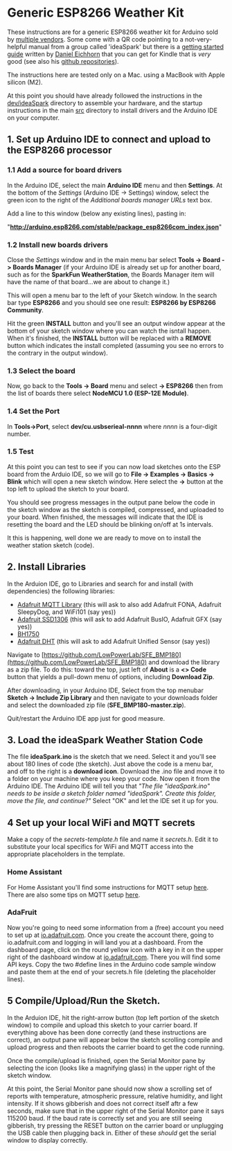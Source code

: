 # Generic ESP8266 Weather Kit

These instructions are for a generic ESP8266 weather kit for Arduino sold by
[multiple vendors](https://www.amazon.com/Mustpoint-Arduino-ESP8266-Weather-Tutorial/dp/B0BGHTD5M9/ref=sr_1_2?crid=30SF0VVSG1G7Q).  Some come with a QR code pointing to
a not-very-helpful manual from a group called 'ideaSpark' but there is a
[getting started guide](https://www.amazon.com/ESP8266-Weather-Station-Getting-Started-ebook/dp/B01LFX8Z5W/ref=sr_1_3?crid=CWIBWFT59Q82)
written by [Daniel Eichhorn](https://github.com/squix78)
that you can get for Kindle that is *very* good (see also his
[github repositories](https://github.com/squix78)).

The instructions here are tested only on a Mac.
using a MacBook with Apple silicon (M2).

At this point you should have already followed the instructions in the
[dev/ideaSpark](https://github.com/cecat/WeatherStation/tree/main/dev/ideaSpark)
directory to assemble your hardware, and the startup instructions in
the main 
[src](https://github.com/cecat/WeatherStation/tree/main/src)
directory to install drivers and the Arduino IDE on your computer.

## 1. Set up Arduino IDE to connect and upload to the ESP8266 processor

### 1.1 Add a source for board drivers 

In the Arduino IDE, select the main **Arduino IDE** menu and then
**Settings**. At the bottom of the *Settings* (Arduino IDE -> Settings) window,
select the green icon to the right of the
*Additional boards manager URLs* text box.

Add a line to this window (below any existing lines), pasting in:

"**http://arduino.esp8266.com/stable/package_esp8266com_index.json**"

### 1.2 Install new boards drivers

Close the *Settings* window and in the main menu bar select
**Tools -> Board -> Boards Manager**
(if your Arduino IDE is already set up for another board, such as for the
**SparkFun WeatherStation**,
the Boards Manager
item will have the name of that board...we are about to change it.)

This will open a menu bar to the left of your Sketch window.
In the search bar type **ESP8266** and you should see one result:
**ESP8266 by ESP8266 Community**.

Hit the green **INSTALL** button and you'll see an output window appear
at the bottom of your sketch window where you can watch the isntall
happen.  When it's finished, the **INSTALL** button will be replaced with
a **REMOVE** button which indicates the install completed (assuming you see
no errors to the contrary in the output window).

### 1.3 Select the board

Now, go back to the 
**Tools -> Board** menu and select **-> ESP8266** then 
from the list of boards there select **NodeMCU 1.0 (ESP-12E Module)**.

### 1.4 Set the Port 

In **Tools->Port**, select **dev/cu.usbserieal-nnnn** where *nnnn* is a
four-digit number.

### 1.5 Test

At this point you can test to see if you can now load sketches onto
the ESP board from the Arduio IDE, so we will go to 
**File -> Examples -> Basics -> Blink** which will open a new sketch
window.  Here select the **->** button at the top left to upload
the sketch to your board.

You should see progress messages in the output pane below the code
in the sketch window as the sketch is compiled, compressed, and uploaded
to your board.   When finished, the messages will indicate that
the IDE is resetting the board and the LED should be blinking on/off
at 1s intervals.

It this is happening, well done we are ready to move on to install
the weather station sketch (code).

## 2. Install Libraries

In the Arduion IDE, go to Libraries and search for and install
(with dependencies) the following libraries:
* [Adafruit MQTT Library]()  (this will ask to also add Adafruit FONA, Adafruit SleepyDog, and WiFi101 (say yes))
* [Adafruit SSD1306](https://github.com/adafruit/Adafruit_SSD1306) (this will ask to add Adafruit BusIO, Adafruit GFX (say yes))
* [BH1750](https://github.com/claws/BH1750)
* [Adafruit DHT](https://github.com/adafruit/DHT-sensor-library) (this will ask to add Adafruit Unified Sensor (say yes))


Navigate to 
[https://github.com/LowPowerLab/SFE_BMP180](https://github.com/LowPowerLab/SFE_BMP180) 
and download the library as a zip file.  To do this: toward the top,
just left of **About** is a **<> Code** button that yields a
pull-down menu of options, including **Download Zip**.

After downloading, in your Arduino IDE, Select from the
top menubar **Sketch -> Include Zip Library**
and then navigate to your downloads folder and select the
downloaded zip file (**SFE_BMP180-master.zip**).

Quit/restart the Arduino IDE app just for good measure.

## 3. Load the ideaSpark Weather Station Code

The file **ideaSpark.ino** is the sketch that we need. Select it and you'll
see about 180 lines of code (the sketch). Just above the
code is a menu bar, and off to the 
right is a **download icon**.
Download the .ino file and move it to
a folder on your machine where you keep your code. Now open it from
the Arduino IDE. The Arduino IDE will tell you that
*"The file "ideaSpark.ino" needs to be inside a sketch
folder named "ideaSpark".  Create this folder, move the file,
and continue?"*
Select "OK" and let the IDE set it up for you.

## 4 Set up your local WiFi and MQTT secrets

Make a copy of the *secrets-template.h* file and name it *secrets.h*.
Edit it to substitute your local specifics for WiFi and MQTT access into
the appropriate placeholders in the template.

### Home Assistant
For Home Assistant you'll find some instructions for MQTT setup
[here](https://github.com/cecat/UtilityWatchMQTT/tree/main/HASS).
There are also some tips on MQTT setup
[here](https://github.com/cecat/Lake-Watch).

### AdaFruit
Now you're going to need some information from a (free) account
you need to set up at
[io.adafruit.com](io.adafruit.com). Once you create the account there,
going to io.adafruit.com and logging in will land you at a dashboard.
From the dashboard page, click on the round yellow 
icon with a key in it on the upper right of the dashboard window
at [io.adafruit.com](io.adafruit.com).  There you will find some
API keys.  Copy the two #define lines in the Arduino code sample
window and paste them at the end of your secrets.h file
(deleting the placeholder lines).

## 5 Compile/Upload/Run the Sketch.

In the Arduion IDE, hit the right-arrow button (top left portion of the
sketch window) to compile and upload this sketch to your carrier board.
If everything above has been done correctly (and these instructions
are correct), an output pane will appear below
the sketch scrolling compile and upload progress
and then reboots the carrier board to get the code running.

Once the compile/upload is finished, open the Serial Monitor
pane by selecting the icon (looks like a magnifying glass) in the
upper right of the sketch window. 

At this point, the Serial Monitor pane should now show a scrolling
set of reports with temperature, atmospheric pressure, relative humidity,
and light intensity.  If it shows
gibberish and does not correct itself aftr a few seconds,
make sure that in the upper right of the Serial Monitor pane
it says 115200 baud.  If the baud rate is correctly set and you are
still seeing gibberish, try pressing the RESET button on the carrier board
or unplugging the USB cable then plugging back in.  Either of these
*should* get the serial window to display correctly.
